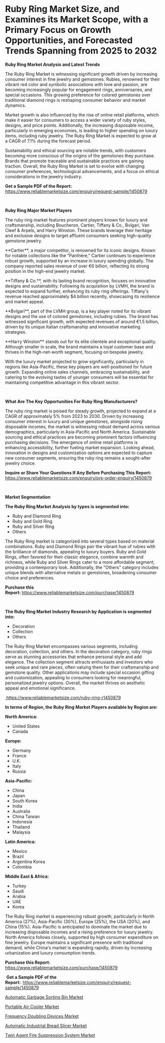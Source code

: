 <p><h1>Ruby Ring Market Size, and Examines its Market Scope, with a Primary Focus on Growth Opportunities, and Forecasted Trends Spanning from 2025 to 2032</h1></p><p><strong>Ruby Ring Market Analysis and Latest Trends</strong></p>
<p><p>The Ruby Ring Market is witnessing significant growth driven by increasing consumer interest in fine jewelry and gemstones. Rubies, renowned for their vibrant red color and symbolic associations with love and passion, are becoming increasingly popular for engagement rings, anniversaries, and special occasions. This growing preference for colored gemstones over traditional diamond rings is reshaping consumer behavior and market dynamics.</p><p>Market growth is also influenced by the rise of online retail platforms, which make it easier for consumers to access a wider variety of ruby styles, designs, and price points. Additionally, the increasing disposable income, particularly in emerging economies, is leading to higher spending on luxury items, including ruby jewelry. The Ruby Ring Market is expected to grow at a CAGR of 7.1% during the forecast period. </p><p>Sustainability and ethical sourcing are notable trends, with customers becoming more conscious of the origins of the gemstones they purchase. Brands that promote traceable and sustainable practices are gaining traction. Overall, the Ruby Ring Market is set to evolve with changing consumer preferences, technological advancements, and a focus on ethical considerations in the jewelry industry.</p></p>
<p><strong>Get a Sample PDF of the Report:&nbsp;</strong> <a href="https://www.reliablemarketsize.com/enquiry/request-sample/1450879?utm_campaign=3447&utm_medium=2&utm_source=Github&utm_content=ia&utm_term=04042025&utm_id=ruby-ring">https://www.reliablemarketsize.com/enquiry/request-sample/1450879</a></p>
<p>&nbsp;</p>
<p><strong>Ruby Ring Major Market Players</strong></p>
<p><p>The ruby ring market features prominent players known for luxury and craftsmanship, including Boucheron, Cartier, Tiffany & Co., Bvlgari, Van Cleef & Arpels, and Harry Winston. These brands leverage their heritage and exclusive designs to target affluent consumers seeking high-quality gemstone jewelry.</p><p>**Cartier**, a major competitor, is renowned for its iconic designs. Known for notable collections like the “Panthère,” Cartier continues to experience robust growth, supported by an increase in luxury spending globally. The company reported sales revenue of over €6 billion, reflecting its strong position in the high-end jewelry market.</p><p>**Tiffany & Co.**, with its lasting brand recognition, focuses on innovative designs and sustainability. Following its acquisition by LVMH, the brand is expected to expand further, enhancing its ruby ring offerings. Tiffany's revenue reached approximately $4 billion recently, showcasing its resilience and market appeal.</p><p>**Bvlgari**, part of the LVMH group, is a key player noted for its vibrant designs and the use of colored gemstones, including rubies. The brand has witnessed significant growth, with expected revenues of around €1.5 billion, driven by its unique Italian craftsmanship and innovative marketing strategies.</p><p>**Harry Winston** stands out for its elite clientele and exceptional quality. Although smaller in scale, the brand maintains a loyal customer base and thrives in the high-net-worth segment, focusing on bespoke jewelry. </p><p>With the luxury market projected to grow significantly, particularly in regions like Asia-Pacific, these key players are well-positioned for future growth. Expanding online sales channels, embracing sustainability, and catering to the evolving tastes of younger consumers will be essential for maintaining competitive advantage in this vibrant sector.</p></p>
<p>&nbsp;</p>
<p><strong>What Are The Key Opportunities For Ruby Ring Manufacturers?</strong></p>
<p><p>The ruby ring market is poised for steady growth, projected to expand at a CAGR of approximately 5% from 2023 to 2030. Driven by increasing consumer interest in luxury and unique gemstones, alongside rising disposable incomes, the market is witnessing robust demand across various demographics, particularly in Asia-Pacific and North America. Sustainable sourcing and ethical practices are becoming prominent factors influencing purchasing decisions. The emergence of online retail platforms is enhancing accessibility, further fueling market expansion. Looking ahead, innovation in designs and customization options are expected to capture new consumer segments, ensuring the ruby ring remains a sought-after jewelry choice.</p></p>
<p><strong>Inquire or Share Your Questions If Any Before Purchasing This Report:</strong> <a href="https://www.reliablemarketsize.com/enquiry/pre-order-enquiry/1450879?utm_campaign=3447&utm_medium=2&utm_source=Github&utm_content=ia&utm_term=04042025&utm_id=ruby-ring">https://www.reliablemarketsize.com/enquiry/pre-order-enquiry/1450879</a></p>
<p>&nbsp;</p>
<p><strong>Market Segmentation</strong></p>
<p><strong>The Ruby Ring Market Analysis by types is segmented into:</strong></p>
<p><ul><li>Ruby and Diamond Ring</li><li>Ruby and Gold Ring</li><li>Ruby and Silver Ring</li><li>Others</li></ul></p>
<p><p>The Ruby Ring market is categorized into several types based on material combinations. Ruby and Diamond Rings pair the vibrant hue of rubies with the brilliance of diamonds, appealing to luxury buyers. Ruby and Gold Rings, often favored for their classic elegance, combine warmth and richness, while Ruby and Silver Rings cater to a more affordable segment, providing a contemporary look. Additionally, the "Others" category includes unique blends with alternative metals or gemstones, broadening consumer choice and preferences.</p></p>
<p><strong>Purchase this Report:&nbsp;</strong><a href="https://www.reliablemarketsize.com/purchase/1450879?utm_campaign=3447&utm_medium=2&utm_source=Github&utm_content=ia&utm_term=04042025&utm_id=ruby-ring">https://www.reliablemarketsize.com/purchase/1450879</a></p>
<p>&nbsp;</p>
<p><strong>The Ruby Ring Market Industry Research by Application is segmented into:</strong></p>
<p><ul><li>Decoration</li><li>Collection</li><li>Others</li></ul></p>
<p><p>The Ruby Ring Market encompasses various segments, including decoration, collection, and others. In the decoration category, ruby rings serve as stunning accessories that enhance personal style and add elegance. The collection segment attracts enthusiasts and investors who seek unique and rare pieces, often valuing them for their craftsmanship and gemstone quality. Other applications may include special occasion gifting and customization, appealing to consumers looking for meaningful, personalized jewelry options. Overall, the market thrives on aesthetic appeal and emotional significance.</p></p>
<p><a href="https://www.reliablemarketsize.com/ruby-ring-r1450879?utm_campaign=3447&utm_medium=2&utm_source=Github&utm_content=ia&utm_term=04042025&utm_id=ruby-ring">&nbsp;https://www.reliablemarketsize.com/ruby-ring-r1450879</a></p>
<p><strong>In terms of Region, the Ruby Ring Market Players available by Region are:</strong></p>
<p>
    <p> <strong> North America: </strong>
        <ul>
            <li>United States</li>
            <li>Canada</li>
        </ul>
        </p> 
    <p> <strong> Europe: </strong>
        <ul>
            <li>Germany</li>
            <li>France</li>
            <li>U.K.</li>
            <li>Italy</li>
            <li>Russia</li>
        </ul>
        </p> 
    <p> <strong> Asia-Pacific: </strong>
        <ul>
            <li>China</li>
            <li>Japan</li>
            <li>South Korea</li>
            <li>India</li>
            <li>Australia</li>
            <li>China Taiwan</li>
            <li>Indonesia</li>
            <li>Thailand</li>
            <li>Malaysia</li>
        </ul>
        </p> 
    <p> <strong> Latin America: </strong>
        <ul>
            <li>Mexico</li>
            <li>Brazil</li>
            <li>Argentina Korea</li>
            <li>Colombia</li>
        </ul>
        </p> 
    <p> <strong> Middle East & Africa: </strong>
        <ul>
            <li>Turkey</li>
            <li>Saudi</li>
            <li>Arabia</li>
            <li>UAE</li>
            <li>Korea</li>
        </ul>
    </p>
    </p>
<p><p>The Ruby Ring market is experiencing robust growth, particularly in North America (27%), Asia-Pacific (30%), Europe (25%), the USA (20%), and China (15%). Asia-Pacific is anticipated to dominate the market due to increasing disposable incomes and a rising preference for luxury jewelry. North America follows closely, supported by high consumer expenditure on fine jewelry. Europe maintains a significant presence with traditional demand, while China's market is expanding rapidly, driven by increasing urbanization and luxury consumption trends.</p></p>
<p><strong>Purchase this Report: </strong><a href="https://www.reliablemarketsize.com/purchase/1450879?utm_campaign=3447&utm_medium=2&utm_source=Github&utm_content=ia&utm_term=04042025&utm_id=ruby-ring">https://www.reliablemarketsize.com/purchase/1450879</a></p>
<p>&nbsp;<strong>Get a Sample PDF of the Report:&nbsp;&nbsp;</strong><a href="https://www.reliablemarketsize.com/enquiry/request-sample/1450879?utm_campaign=3447&utm_medium=2&utm_source=Github&utm_content=ia&utm_term=04042025&utm_id=ruby-ring">https://www.reliablemarketsize.com/enquiry/request-sample/1450879</a></p>
<p><strong></strong></p>
<p><p><a href="https://www.linkedin.com/pulse/analyzing-global-automatic-garbage-sorting-bin-market-growth-prospects-tkxyf?utm_campaign=3447&utm_medium=2&utm_source=Github&utm_content=ia&utm_term=04042025&utm_id=ruby-ring">Automatic Garbage Sorting Bin Market</a></p><p><a href="https://github.com/prantoblouin/Market-Research-Report-List-1/blob/main/portable-air-cooler-market.md?utm_campaign=3447&utm_medium=2&utm_source=Github&utm_content=ia&utm_term=04042025&utm_id=ruby-ring">Portable Air Cooler Market</a></p><p><a href="https://www.linkedin.com/pulse/challenges-opportunities-frequency-doubling-devices-market-qv7if?utm_campaign=3447&utm_medium=2&utm_source=Github&utm_content=ia&utm_term=04042025&utm_id=ruby-ring">Frequency Doubling Devices Market</a></p><p><a href="https://www.linkedin.com/pulse/consumer-behavior-shifts-automatic-industrial-bread-slicer-wadqf?utm_campaign=3447&utm_medium=2&utm_source=Github&utm_content=ia&utm_term=04042025&utm_id=ruby-ring">Automatic Industrial Bread Slicer Market</a></p><p><a href="https://www.linkedin.com/pulse/global-twin-agent-fire-suppression-system-market-exploring-share-6fxjc?utm_campaign=3447&utm_medium=2&utm_source=Github&utm_content=ia&utm_term=04042025&utm_id=ruby-ring">Twin Agent Fire Suppression System Market</a></p></p>